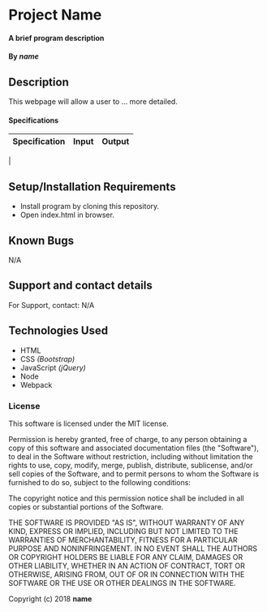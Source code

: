 # Project Name

#### A brief program description

#### By _**name**_

## Description

This webpage will allow a user to ... more detailed.

#### Specifications

| Specification | Input | Output |
| --- | --- | --- |
|


## Setup/Installation Requirements

* Install program by cloning this repository.
* Open index.html in browser.

## Known Bugs

N/A

## Support and contact details

For Support, contact:
N/A

## Technologies Used

* HTML
* CSS _(Bootstrap)_
* JavaScript _(jQuery)_
* Node
* Webpack


### License

This software is licensed under the MIT license.

Permission is hereby granted, free of charge, to any person obtaining a copy of this software and associated documentation files (the "Software"), to deal in the Software without restriction, including without limitation the rights to use, copy, modify, merge, publish, distribute, sublicense, and/or sell copies of the Software, and to permit persons to whom the Software is furnished to do so, subject to the following conditions:

The copyright notice and this permission notice shall be included in all copies or substantial portions of the Software.

THE SOFTWARE IS PROVIDED "AS IS", WITHOUT WARRANTY OF ANY KIND, EXPRESS OR IMPLIED, INCLUDING BUT NOT LIMITED TO THE WARRANTIES OF MERCHANTABILITY, FITNESS FOR A PARTICULAR PURPOSE AND NONINFRINGEMENT. IN NO EVENT SHALL THE AUTHORS OR COPYRIGHT HOLDERS BE LIABLE FOR ANY CLAIM, DAMAGES OR OTHER LIABILITY, WHETHER IN AN ACTION OF CONTRACT, TORT OR OTHERWISE, ARISING FROM, OUT OF OR IN CONNECTION WITH THE SOFTWARE OR THE USE OR OTHER DEALINGS IN THE SOFTWARE.

Copyright (c) 2018 **name**
